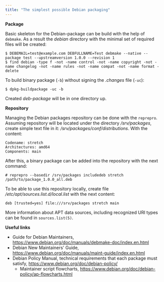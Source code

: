```yaml
---
title: "The simplest possible Debian packaging"
---
```


**Package**

Basic skeleton for the Debian-package can be build with the help of `debmake`. As a result the *debian* directory with the minimal set of required files will be created:

    $ DEBEMAIL=test@example.com DEBFULLNAME=Test debmake --native --package test --upstreamversion 1.0.0 --revision 1
    $ find debian -type f -not -name control -not -name copyright -not -name changelog -not -name rules -not -name compat -not -name format -delete

To build binary package (`-b`) without signing the *.changes* file (`-uc`):

    $ dpkg-buildpackage -uc -b

Created *deb-package* will be in one directory up.

**Repository**

Managing the Debian packages repository can be done with the `reprepro`. Assuming repository will be located under the directory */srv/packages*, create simple text file in it: */srv/packages/conf/distributions*. With the content:

```
Codename: stretch
Architectures: amd64
Components: main
```

After this, a binary package can be added into the repository with the next command:

    # reprepro --basedir /srv/packages includedeb stretch /path/to/package_1.0.0_all.deb

To be able to use this repository locally, create file */etc/apt/sources.list.d/local.list* with the next content:

    deb [trusted=yes] file:///srv/packages stretch main

More information about APT data sources, including recognized URI types can be found in `sources.list(5)`.

**Useful links**

 * Guide for Debian Maintainers, https://www.debian.org/doc/manuals/debmake-doc/index.en.html
 * Debian New Maintainers' Guide, https://www.debian.org/doc/manuals/maint-guide/index.en.html
 * Debian Policy Manual, technical requirements that each package must satisfy, https://www.debian.org/doc/debian-policy/
   * Maintainer script flowcharts, https://www.debian.org/doc/debian-policy/ap-flowcharts.html
